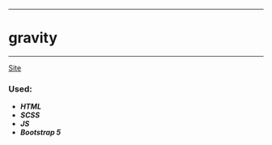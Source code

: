 ____
# gravity
____
[Site](https://)

### Used:
* ***HTML***
* ***SCSS***
* ***JS***
* ***Bootstrap 5***

